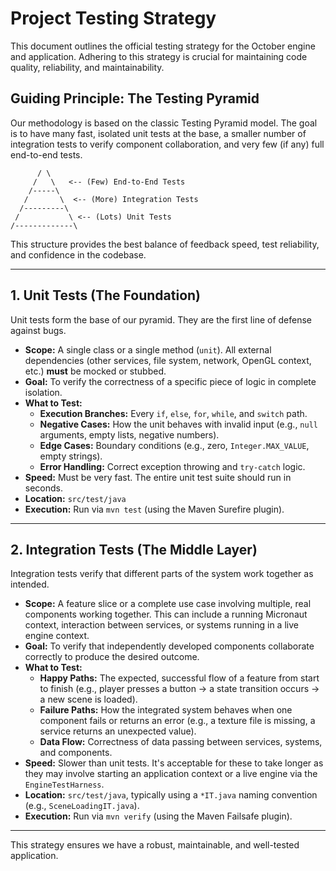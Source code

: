 # Project Testing Strategy

This document outlines the official testing strategy for the October engine and application. Adhering to this strategy is crucial for maintaining code quality, reliability, and maintainability.

## Guiding Principle: The Testing Pyramid

Our methodology is based on the classic Testing Pyramid model. The goal is to have many fast, isolated unit tests at the base, a smaller number of integration tests to verify component collaboration, and very few (if any) full end-to-end tests.

```
      / \
     /   \   <-- (Few) End-to-End Tests
    /-----\
   /       \  <-- (More) Integration Tests
  /---------\
 /           \ <-- (Lots) Unit Tests
/-------------\
```

This structure provides the best balance of feedback speed, test reliability, and confidence in the codebase.

---

## 1. Unit Tests (The Foundation)

Unit tests form the base of our pyramid. They are the first line of defense against bugs.

*   **Scope:** A single class or a single method (`unit`). All external dependencies (other services, file system, network, OpenGL context, etc.) **must** be mocked or stubbed.
*   **Goal:** To verify the correctness of a specific piece of logic in complete isolation.
*   **What to Test:**
    *   **Execution Branches:** Every `if`, `else`, `for`, `while`, and `switch` path.
    *   **Negative Cases:** How the unit behaves with invalid input (e.g., `null` arguments, empty lists, negative numbers).
    *   **Edge Cases:** Boundary conditions (e.g., zero, `Integer.MAX_VALUE`, empty strings).
    *   **Error Handling:** Correct exception throwing and `try-catch` logic.
*   **Speed:** Must be very fast. The entire unit test suite should run in seconds.
*   **Location:** `src/test/java`
*   **Execution:** Run via `mvn test` (using the Maven Surefire plugin).

---

## 2. Integration Tests (The Middle Layer)

Integration tests verify that different parts of the system work together as intended.

*   **Scope:** A feature slice or a complete use case involving multiple, real components working together. This can include a running Micronaut context, interaction between services, or systems running in a live engine context.
*   **Goal:** To verify that independently developed components collaborate correctly to produce the desired outcome.
*   **What to Test:**
    *   **Happy Paths:** The expected, successful flow of a feature from start to finish (e.g., player presses a button -> a state transition occurs -> a new scene is loaded).
    *   **Failure Paths:** How the integrated system behaves when one component fails or returns an error (e.g., a texture file is missing, a service returns an unexpected value).
    *   **Data Flow:** Correctness of data passing between services, systems, and components.
*   **Speed:** Slower than unit tests. It's acceptable for these to take longer as they may involve starting an application context or a live engine via the `EngineTestHarness`.
*   **Location:** `src/test/java`, typically using a `*IT.java` naming convention (e.g., `SceneLoadingIT.java`).
*   **Execution:** Run via `mvn verify` (using the Maven Failsafe plugin).

---

This strategy ensures we have a robust, maintainable, and well-tested application.
